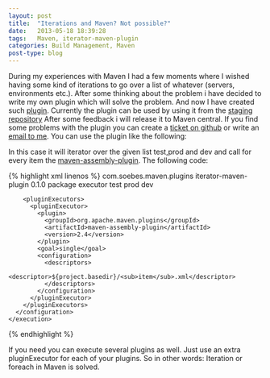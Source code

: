 ```yaml
---
layout: post
title:  "Iterations and Maven? Not possible?"
date:   2013-05-18 18:39:28
tags:   Maven, iterator-maven-plugin
categories: Build Management, Maven
post-type: blog
---
```


During my experiences with Maven I had a few moments where I wished 
having some kind of iterations to go over a list of whatever (servers, 
environments etc.). After some thinking about the problem i have 
decided to write my own plugin which will solve the problem. And now I 
have created such [plugin][github-iterator-maven-plugin]. Currently the
 plugin can be used by using it from the [staging repository][oss-staging-repository]
After some feedback i will release it to Maven central. If you find 
some problems with the plugin you can create a [ticket on github][github-iterator-maven-plugin-issues]
or write an <a href="mailto:mavenplugin@soebes.de">email to me</a>. You 
can use the plugin like the following:

In this case it will iterator over the given list test,prod and dev and 
call for every item the [maven-assembly-plugin][maven-assembly-plugin]. 
The following code:

{% highlight xml linenos %}
<plugin>
  <groupId>com.soebes.maven.plugins</groupId>
  <artifactId>iterator-maven-plugin</artifactId>
  <version>0.1.0</version>
  <executions>
    <execution>
      <phase>package</phase>
      <goals>
        <goal>executor</goal>
      </goals>
      <configuration>
        <items>
          <item>test</item>
          <item>prod</item>
          <item>dev</item>
        </items>
 
        <pluginExecutors>
          <pluginExecutor>
            <plugin>
              <groupId>org.apache.maven.plugins</groupId>
              <artifactId>maven-assembly-plugin</artifactId>
              <version>2.4</version>
            </plugin>
            <goal>single</goal>
            <configuration>
              <descriptors>
                <descriptor>${project.basedir}/<sub>item</sub>.xml</descriptor>
              </descriptors>
            </configuration>
          </pluginExecutor>
        </pluginExecutors>
      </configuration>
    </execution>
  </executions>
</plugin>
{% endhighlight %}

If you need you can execute several plugins as well. Just use an 
extra pluginExecutor for each of your plugins. So in other words: 
Iteration or foreach in Maven is solved.

[github-iterator-maven-plugin]: http://khmarbaise.github.com/iterator-maven-plugin/ "Iterator Maven Plugin"
[github-iterator-maven-plugin-issues]: https://github.com/khmarbaise/iterator-maven-plugin/issues "Issues on GitHub"
[oss-staging-repository]: https://oss.sonatype.org/content/repositories/comsoebesmavenplugins-660 "staging repository"
[maven-assembly-plugin]: http://maven.apache.org/plugins/maven-assembly-plugin/ "The Maven Assembly Plugin"
